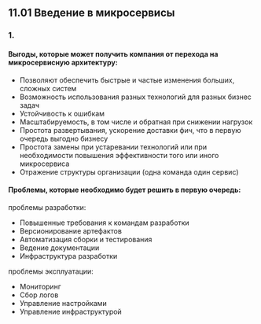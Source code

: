 ## 11.01 Введение в микросервисы

### 1.

#### Выгоды, которые может получить компания от перехода на микросервисную архитектуру:
- Позволяют обеспечить быстрые и частые изменения больших, сложных систем
- Возможность использования разных технологий для разных бизнес задач
- Устойчивость к ошибкам
- Масштабируемость, в том числе и обратная при снижении нагрузок  
- Простота развертывания, ускорение доставки фич, что в первую очередь выгодно бизнесу
- Простота замены при устаревании технологий или при необходимости повышения эффективности того или иного микросервиса
- Отражение структуры организации (одна команда один сервис)

#### Проблемы, которые необходимо будет решить в первую очередь:
   
проблемы разработки:
- Повышенные требования к командам разработки
- Версионирование артефактов
- Автоматизация сборки и тестирования
- Ведение документации
- Инфраструктура разработки

проблемы эксплуатации:
- Мониторинг
- Сбор логов
- Управление настройками
- Управление инфраструктурой